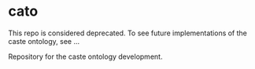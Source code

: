 # cato

This repo is considered deprecated. To see future implementations of the caste ontology, see ...

Repository for the caste ontology development.
